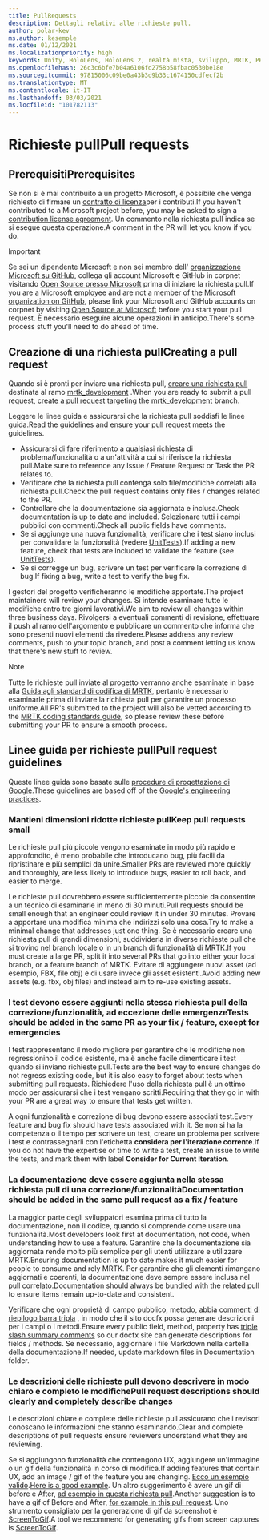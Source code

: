 ```yaml
---
title: PullRequests
description: Dettagli relativi alle richieste pull.
author: polar-kev
ms.author: kesemple
ms.date: 01/12/2021
ms.localizationpriority: high
keywords: Unity, HoloLens, HoloLens 2, realtà mista, sviluppo, MRTK, PR,
ms.openlocfilehash: 26c3c6bfe7b04a6106fd2758b58fbac0530be18e
ms.sourcegitcommit: 97815006c09be0a43b3d9b33c1674150cdfecf2b
ms.translationtype: MT
ms.contentlocale: it-IT
ms.lasthandoff: 03/03/2021
ms.locfileid: "101782113"
---
```

# <a name="pull-requests"></a><span data-ttu-id="43dec-104">Richieste pull</span><span class="sxs-lookup"><span data-stu-id="43dec-104">Pull requests</span></span>

## <a name="prerequisites"></a><span data-ttu-id="43dec-105">Prerequisiti</span><span class="sxs-lookup"><span data-stu-id="43dec-105">Prerequisites</span></span>

<span data-ttu-id="43dec-106">Se non si è mai contribuito a un progetto Microsoft, è possibile che venga richiesto di firmare un [contratto di licenza](https://cla.microsoft.com/)per i contributi.</span><span class="sxs-lookup"><span data-stu-id="43dec-106">If you haven't contributed to a Microsoft project before, you may be asked to sign a [contribution license agreement](https://cla.microsoft.com/).</span></span>
<span data-ttu-id="43dec-107">Un commento nella richiesta pull indica se si esegue questa operazione.</span><span class="sxs-lookup"><span data-stu-id="43dec-107">A comment in the PR will let you know if you do.</span></span>

> [!IMPORTANT]
> <span data-ttu-id="43dec-108">Se sei un dipendente Microsoft e non sei membro dell' [organizzazione Microsoft su GitHub](https://github.com/Microsoft), collega gli account Microsoft e GitHub in corpnet visitando [Open Source presso Microsoft](https://opensource.microsoft.com/) prima di iniziare la richiesta pull.</span><span class="sxs-lookup"><span data-stu-id="43dec-108">If you are a Microsoft employee and are not a member of the [Microsoft organization on GitHub](https://github.com/Microsoft), please link your Microsoft and GitHub accounts on corpnet by visiting [Open Source at Microsoft](https://opensource.microsoft.com/) before you start your pull request.</span></span> <span data-ttu-id="43dec-109">È necessario eseguire alcune operazioni in anticipo.</span><span class="sxs-lookup"><span data-stu-id="43dec-109">There's some process stuff you'll need to do ahead of time.</span></span>

## <a name="creating-a-pull-request"></a><span data-ttu-id="43dec-110">Creazione di una richiesta pull</span><span class="sxs-lookup"><span data-stu-id="43dec-110">Creating a pull request</span></span>

<span data-ttu-id="43dec-111">Quando si è pronti per inviare una richiesta pull, [creare una richiesta pull](https://github.com/microsoft/MixedRealityToolkit-Unity/compare/mrtk_development...mrtk_development?expand=1) destinata al ramo [mrtk_development](https://github.com/microsoft/mixedrealitytoolkit-unity/tree/mrtk_development) .</span><span class="sxs-lookup"><span data-stu-id="43dec-111">When you are ready to submit a pull request, [create a pull request](https://github.com/microsoft/MixedRealityToolkit-Unity/compare/mrtk_development...mrtk_development?expand=1) targeting the [mrtk_development](https://github.com/microsoft/mixedrealitytoolkit-unity/tree/mrtk_development) branch.</span></span>

<span data-ttu-id="43dec-112">Leggere le linee guida e assicurarsi che la richiesta pull soddisfi le linee guida.</span><span class="sxs-lookup"><span data-stu-id="43dec-112">Read the guidelines and ensure your pull request meets the guidelines.</span></span>

* <span data-ttu-id="43dec-113">Assicurarsi di fare riferimento a qualsiasi richiesta di problema/funzionalità o a un'attività a cui si riferisce la richiesta pull.</span><span class="sxs-lookup"><span data-stu-id="43dec-113">Make sure to reference any Issue / Feature Request or Task the PR relates to.</span></span>
* <span data-ttu-id="43dec-114">Verificare che la richiesta pull contenga solo file/modifiche correlati alla richiesta pull.</span><span class="sxs-lookup"><span data-stu-id="43dec-114">Check the pull request contains only files / changes related to the PR.</span></span>
* <span data-ttu-id="43dec-115">Controllare che la documentazione sia aggiornata e inclusa.</span><span class="sxs-lookup"><span data-stu-id="43dec-115">Check documentation is up to date and included.</span></span> <span data-ttu-id="43dec-116">Selezionare tutti i campi pubblici con commenti.</span><span class="sxs-lookup"><span data-stu-id="43dec-116">Check all public fields have comments.</span></span>
* <span data-ttu-id="43dec-117">Se si aggiunge una nuova funzionalità, verificare che i test siano inclusi per convalidare la funzionalità (vedere [UnitTests](../contributing/unit-tests.md)).</span><span class="sxs-lookup"><span data-stu-id="43dec-117">If adding a new feature, check that tests are included to validate the feature (see [UnitTests](../contributing/unit-tests.md)).</span></span>
* <span data-ttu-id="43dec-118">Se si corregge un bug, scrivere un test per verificare la correzione di bug.</span><span class="sxs-lookup"><span data-stu-id="43dec-118">If fixing a bug, write a test to verify the bug fix.</span></span>

<span data-ttu-id="43dec-119">I gestori del progetto verificheranno le modifiche apportate.</span><span class="sxs-lookup"><span data-stu-id="43dec-119">The project maintainers will review your changes.</span></span> <span data-ttu-id="43dec-120">Si intende esaminare tutte le modifiche entro tre giorni lavorativi.</span><span class="sxs-lookup"><span data-stu-id="43dec-120">We aim to review all changes within three business days.</span></span> <span data-ttu-id="43dec-121">Rivolgersi a eventuali commenti di revisione, effettuare il push al ramo dell'argomento e pubblicare un commento che informa che sono presenti nuovi elementi da rivedere.</span><span class="sxs-lookup"><span data-stu-id="43dec-121">Please address any review comments, push to your topic branch, and post a comment letting us know that there's new stuff to review.</span></span>

> [!NOTE]
> <span data-ttu-id="43dec-122">Tutte le richieste pull inviate al progetto verranno anche esaminate in base alla [Guida agli standard di codifica di MRTK](../contributing/coding-guidelines.md), pertanto è necessario esaminarle prima di inviare la richiesta pull per garantire un processo uniforme.</span><span class="sxs-lookup"><span data-stu-id="43dec-122">All PR's submitted to the project will also be vetted according to the [MRTK coding standards guide](../contributing/coding-guidelines.md), so please review these before submitting your PR to ensure a smooth process.</span></span>

## <a name="pull-request-guidelines"></a><span data-ttu-id="43dec-123">Linee guida per richieste pull</span><span class="sxs-lookup"><span data-stu-id="43dec-123">Pull request guidelines</span></span>

<span data-ttu-id="43dec-124">Queste linee guida sono basate sulle [procedure di progettazione di Google](https://google.github.io/eng-practices/review/developer/small-cls.html).</span><span class="sxs-lookup"><span data-stu-id="43dec-124">These guidelines are based off of the [Google's engineering practices](https://google.github.io/eng-practices/review/developer/small-cls.html).</span></span>

### <a name="keep-pull-requests-small"></a><span data-ttu-id="43dec-125">Mantieni dimensioni ridotte richieste pull</span><span class="sxs-lookup"><span data-stu-id="43dec-125">Keep pull requests small</span></span>

<span data-ttu-id="43dec-126">Le richieste pull più piccole vengono esaminate in modo più rapido e approfondito, è meno probabile che introducano bug, più facili da ripristinare e più semplici da unire.</span><span class="sxs-lookup"><span data-stu-id="43dec-126">Smaller PRs are reviewed more quickly and thoroughly, are less likely to introduce bugs, easier to roll back, and easier to merge.</span></span>

<span data-ttu-id="43dec-127">Le richieste pull dovrebbero essere sufficientemente piccole da consentire a un tecnico di esaminarle in meno di 30 minuti.</span><span class="sxs-lookup"><span data-stu-id="43dec-127">Pull requests should be small enough that an engineer could review it in under 30 minutes.</span></span> <span data-ttu-id="43dec-128">Provare a apportare una modifica minima che indirizzi solo una cosa.</span><span class="sxs-lookup"><span data-stu-id="43dec-128">Try to make a minimal change that addresses just one thing.</span></span> <span data-ttu-id="43dec-129">Se è necessario creare una richiesta pull di grandi dimensioni, suddividerla in diverse richieste pull che si trovino nel branch locale o in un branch di funzionalità di MRTK.</span><span class="sxs-lookup"><span data-stu-id="43dec-129">If you must create a large PR, split it into several PRs that go into either your local branch, or a feature branch of MRTK.</span></span> <span data-ttu-id="43dec-130">Evitare di aggiungere nuovi asset (ad esempio, FBX, file obj) e di usare invece gli asset esistenti.</span><span class="sxs-lookup"><span data-stu-id="43dec-130">Avoid adding new assets (e.g. fbx, obj files) and instead aim to re-use existing assets.</span></span>

### <a name="tests-should-be-added-in-the-same-pr-as-your-fix--feature-except-for-emergencies"></a><span data-ttu-id="43dec-131">I test devono essere aggiunti nella stessa richiesta pull della correzione/funzionalità, ad eccezione delle emergenze</span><span class="sxs-lookup"><span data-stu-id="43dec-131">Tests should be added in the same PR as your fix / feature, except for emergencies</span></span>

<span data-ttu-id="43dec-132">I test rappresentano il modo migliore per garantire che le modifiche non regressionino il codice esistente, ma è anche facile dimenticare i test quando si inviano richieste pull.</span><span class="sxs-lookup"><span data-stu-id="43dec-132">Tests are the best way to ensure changes do not regress existing code, but it is also easy to forget about tests when submitting pull requests.</span></span> <span data-ttu-id="43dec-133">Richiedere l'uso della richiesta pull è un ottimo modo per assicurarsi che i test vengano scritti.</span><span class="sxs-lookup"><span data-stu-id="43dec-133">Requiring that they go in with your PR are a great way to ensure that tests get written.</span></span>

<span data-ttu-id="43dec-134">A ogni funzionalità e correzione di bug devono essere associati test.</span><span class="sxs-lookup"><span data-stu-id="43dec-134">Every feature and bug fix should have tests associated with it.</span></span> <span data-ttu-id="43dec-135">Se non si ha la competenza o il tempo per scrivere un test, creare un problema per scrivere i test e contrassegnarli con l'etichetta **considera per l'iterazione corrente**.</span><span class="sxs-lookup"><span data-stu-id="43dec-135">If you do not have the expertise or time to write a test, create an issue to write the tests, and mark them with label **Consider for Current Iteration**.</span></span>

### <a name="documentation-should-be-added-in-the-same-pull-request-as-a-fix--feature"></a><span data-ttu-id="43dec-136">La documentazione deve essere aggiunta nella stessa richiesta pull di una correzione/funzionalità</span><span class="sxs-lookup"><span data-stu-id="43dec-136">Documentation should be added in the same pull request as a fix / feature</span></span>

<span data-ttu-id="43dec-137">La maggior parte degli sviluppatori esamina prima di tutto la documentazione, non il codice, quando si comprende come usare una funzionalità.</span><span class="sxs-lookup"><span data-stu-id="43dec-137">Most developers look first at documentation, not code, when understanding how to use a feature.</span></span> <span data-ttu-id="43dec-138">Garantire che la documentazione sia aggiornata rende molto più semplice per gli utenti utilizzare e utilizzare MRTK.</span><span class="sxs-lookup"><span data-stu-id="43dec-138">Ensuring documentation is up to date makes it much easier for people to consume and rely MRTK.</span></span>  <span data-ttu-id="43dec-139">Per garantire che gli elementi rimangano aggiornati e coerenti, la documentazione deve sempre essere inclusa nel pull correlato.</span><span class="sxs-lookup"><span data-stu-id="43dec-139">Documentation should always be bundled with the related pull to ensure items remain up-to-date and consistent.</span></span>

<span data-ttu-id="43dec-140">Verificare che ogni proprietà di campo pubblico, metodo, abbia [commenti di riepilogo barra tripla](https://dotnet.github.io/docfx/spec/triple_slash_comments_spec.html) , in modo che il sito docfx possa generare descrizioni per i campi o i metodi.</span><span class="sxs-lookup"><span data-stu-id="43dec-140">Ensure every public field, method, property has [triple slash summary comments](https://dotnet.github.io/docfx/spec/triple_slash_comments_spec.html) so our docfx site can generate descriptions for fields / methods.</span></span> <span data-ttu-id="43dec-141">Se necessario, aggiornare i file Markdown nella cartella della documentazione.</span><span class="sxs-lookup"><span data-stu-id="43dec-141">If needed, update markdown files in Documentation folder.</span></span>

### <a name="pull-request-descriptions-should-clearly-and-completely-describe-changes"></a><span data-ttu-id="43dec-142">Le descrizioni delle richieste pull devono descrivere in modo chiaro e completo le modifiche</span><span class="sxs-lookup"><span data-stu-id="43dec-142">Pull request descriptions should clearly and completely describe changes</span></span>

<span data-ttu-id="43dec-143">Le descrizioni chiare e complete delle richieste pull assicurano che i revisori conoscano le informazioni che stanno esaminando.</span><span class="sxs-lookup"><span data-stu-id="43dec-143">Clear and complete descriptions of pull requests ensure reviewers understand what they are reviewing.</span></span>

<span data-ttu-id="43dec-144">Se si aggiungono funzionalità che contengono UX, aggiungere un'immagine o un gif della funzionalità in corso di modifica.</span><span class="sxs-lookup"><span data-stu-id="43dec-144">If adding features that contain UX, add an image / gif of the feature you are changing.</span></span> <span data-ttu-id="43dec-145">[Ecco un esempio valido](https://github.com/microsoft/MixedRealityToolkit-Unity/pull/4532).</span><span class="sxs-lookup"><span data-stu-id="43dec-145">[Here is a good example](https://github.com/microsoft/MixedRealityToolkit-Unity/pull/4532).</span></span> <span data-ttu-id="43dec-146">Un altro suggerimento è avere un gif di before e After, [ad esempio in questa richiesta pull](https://github.com/microsoft/MixedRealityToolkit-Unity/pull/5896).</span><span class="sxs-lookup"><span data-stu-id="43dec-146">Another suggestion is to have a gif of Before and After, [for example in this pull request](https://github.com/microsoft/MixedRealityToolkit-Unity/pull/5896).</span></span> <span data-ttu-id="43dec-147">Uno strumento consigliato per la generazione di gif da screenshot è [ScreenToGif](https://www.screentogif.com/).</span><span class="sxs-lookup"><span data-stu-id="43dec-147">A tool we recommend for generating gifs from screen captures is [ScreenToGif](https://www.screentogif.com/).</span></span>
